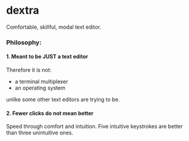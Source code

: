 # dextra
Comfortable, skillful, modal text editor.

### Philosophy:
#### 1. Meant to be **JUST** a text editor
Therefore it is not:
 - a terminal multiplexer 
 - an operating system

unlike some other text editors are trying to be.

#### 2. Fewer clicks do not mean better
Speed through comfort and intuition.
Five intuitive keystrokes are better than three unintuitive ones.

